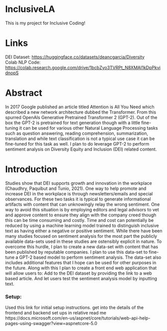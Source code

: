 # InclusiveLA
This is my project for Inclusive Coding!

# Links
DEI Dataset: https://huggingface.co/datasets/deancgarcia/Diversity <br />
Colab NLP Code: https://colab.research.google.com/drive/1bcbZyo3TVRPt_N8XMAI1kDpPkvidnopS

# Abstract
In 2017 Google published an article titled Attention is
All You Need which described a new network architecture
dubbed the Transformer. From this spurred OpenAIs Generative
Pretrained Transformer 2 (GPT-2). Out of the box the
GPT-2 is pretrained for text generation though with a little
fine-tuning it can be used for various other Natural Language
Processing tasks such as question answering, reading comprehension,
summarization, translation and while text classification
is not a typical use case it can be fine-tuned for this
task as well. I plan to do leverage GPT-2 to perform sentiment 
analysis on Diversity Equity and Inclusion (DEI) related content.

# Introduction 
Studies show that DEI supports growth and innovation in
the workplace (Chaudhry, Paquibut and Tunio, 2021). One
way to help promote and increase DEI in the workplace
is through newsletters/emails and special observances. For
these two tasks it is typical to generate informational artifacts
with content that can unknowingly relay the wrong
sentiment. One way to avoid this situation is by employing
editors and legal advisors to vet and approve content to ensure
they align with the company creed though this can be
time consuming and costly. Time and cost can potentially
be reduced by using a machine learning model trained to
distinguish inclusive text as having either a negative or positive
sentiment. While there have been many studies focused
on sentiment analysis for the most part the publicly available
data-sets used in these studies are ostensibly explicit in nature.
To overcome this hurdle, I plan to create a new data-set
with content that has been published by reputable companies.
I plan to use this data-set to fine-tune a GPT-2 based
model to perform sentiment analysis. The data-set also includes
additional features that I hope can be used for other
purposes in the future. Along with this I plan to create a front end web
application that will allow users to: Add to the DEI dataset by providing 
the link to a web based article. And let users test the sentiment analysis model by inputting text.


<h3>Setup:</h3>
Used this link for initial setup instructions. get into the details of the frontend and backend set ups in relative read me
https://docs.microsoft.com/en-us/aspnet/core/tutorials/web-api-help-pages-using-swagger?view=aspnetcore-5.0
